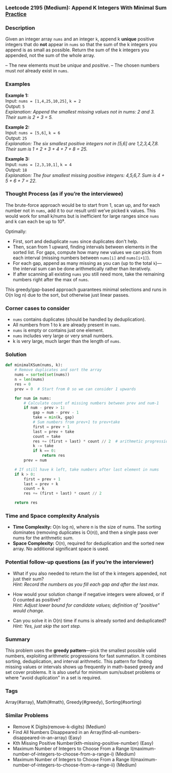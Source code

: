 ### Leetcode 2195 (Medium): Append K Integers With Minimal Sum [Practice](https://leetcode.com/problems/append-k-integers-with-minimal-sum)

### Description  
Given an integer array `nums` and an integer `k`, append k **unique** positive integers that do **not** appear in `nums` so that the sum of the k integers you append is as small as possible. Return the sum of the k integers you appended, not the sum of the whole array.
  
– The new elements must be *unique* and *positive*.
– The chosen numbers must *not* already exist in `nums`.

### Examples  

**Example 1:**  
Input: `nums = [1,4,25,10,25]`, `k = 2`  
Output: `5`  
*Explanation: Append the smallest missing values not in nums: 2 and 3. Their sum is 2 + 3 = 5.*

**Example 2:**  
Input: `nums = [5,6]`, `k = 6`  
Output: `25`  
*Explanation: The six smallest positive integers not in [5,6] are 1,2,3,4,7,8. Their sum is 1 + 2 + 3 + 4 + 7 + 8 = 25.*

**Example 3:**  
Input: `nums = [2,3,10,1]`, `k = 4`  
Output: `18`  
*Explanation: The four smallest missing positive integers: 4,5,6,7. Sum is 4 + 5 + 6 + 7 = 22.*

### Thought Process (as if you’re the interviewee)  
The brute-force approach would be to start from 1, scan up, and for each number not in `nums`, add it to our result until we’ve picked k values. This would work for small k/nums but is inefficient for large ranges since `nums` and k can each be up to 10⁹.

Optimally:
- First, sort and deduplicate `nums` since duplicates don't help.
- Then, scan from 1 upward, finding intervals between elements in the sorted list. For gaps, compute how many new values we can pick from each interval (missing numbers between `nums[i]` and `nums[i+1]`).
- For each gap, append as many missing as you can (up to the total `k`)—the interval sum can be done arithmetically rather than iteratively.
- If after scanning all existing `nums` you still need more, take the remaining numbers right after the max of `nums`.

This greedy/gap-based approach guarantees minimal selections and runs in O(n log n) due to the sort, but otherwise just linear passes.

### Corner cases to consider  
- `nums` contains duplicates (should be handled by deduplication).
- All numbers from 1 to k are already present in `nums`.
- `nums` is empty or contains just one element.
- `nums` includes very large or very small numbers.
- k is very large, much larger than the length of `nums`.

### Solution

```python
def minimalKSum(nums, k):
    # Remove duplicates and sort the array
    nums = sorted(set(nums))
    n = len(nums)
    res = 0
    prev = 0  # Start from 0 so we can consider 1 upwards

    for num in nums:
        # Calculate count of missing numbers between prev and num-1
        if num - prev > 1:
            gap = num - prev - 1
            take = min(k, gap)
            # Sum numbers from prev+1 to prev+take
            first = prev + 1
            last = prev + take
            count = take
            res += (first + last) * count // 2  # arithmetic progression sum
            k -= take
            if k == 0:
                return res
        prev = num

    # If still have k left, take numbers after last element in nums
    if k > 0:
        first = prev + 1
        last = prev + k
        count = k
        res += (first + last) * count // 2

    return res
```

### Time and Space complexity Analysis  

- **Time Complexity:** O(n log n), where n is the size of nums. The sorting dominates (removing duplicates is O(n)), and then a single pass over nums for the arithmetic sum.
- **Space Complexity:** O(n), required for deduplication and the sorted new array. No additional significant space is used.

### Potential follow-up questions (as if you’re the interviewer)  

- What if you also needed to return the list of the k integers appended, not just their sum?  
  *Hint: Record the numbers as you fill each gap and after the last max.*

- How would your solution change if negative integers were allowed, or if 0 counted as positive?  
  *Hint: Adjust lower bound for candidate values; definition of "positive" would change.*

- Can you solve it in O(n) time if nums is already sorted and deduplicated?  
  *Hint: Yes, just skip the sort step.*

### Summary
This problem uses the **greedy pattern**—pick the smallest possible valid numbers, exploiting arithmetic progressions for fast summation. It combines sorting, deduplication, and interval arithmetic. This pattern for finding missing values or intervals shows up frequently in math-based greedy and set cover problems. It is also useful for minimum sum/subset problems or where "avoid duplication" in a set is required.

### Tags
Array(#array), Math(#math), Greedy(#greedy), Sorting(#sorting)

### Similar Problems
- Remove K Digits(remove-k-digits) (Medium)
- Find All Numbers Disappeared in an Array(find-all-numbers-disappeared-in-an-array) (Easy)
- Kth Missing Positive Number(kth-missing-positive-number) (Easy)
- Maximum Number of Integers to Choose From a Range I(maximum-number-of-integers-to-choose-from-a-range-i) (Medium)
- Maximum Number of Integers to Choose From a Range II(maximum-number-of-integers-to-choose-from-a-range-ii) (Medium)